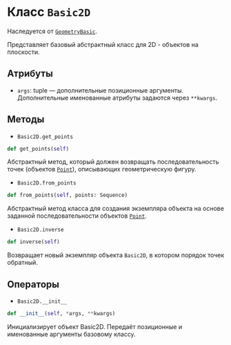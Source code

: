 # Класс `Basic2D`

Наследуется от [`GeometryBasic`](GeometryBasic.md).

Представляет базовый абстрактный класс для 2D - объектов на плоскости.

## Атрибуты

- `args`: tuple  — дополнительные позиционные аргументы.
  Дополнительные именованные атрибуты задаются через `**kwargs`.


## Методы

- `Basic2D.get_points`

```Python
def get_points(self)
```
Абстрактный метод, который должен возвращать последовательность точек (объектов [`Point`](Point.md)), описывающих геометрическую фигуру.

- `Basic2D.from_points`

```Python
def from_points(self, points: Sequence)
```

Абстрактный метод класса для создания экземпляра объекта на основе заданной последовательности объектов [`Point`](Point.md).

- `Basic2D.inverse`

```Python
def inverse(self)
```

Возвращает новый экземпляр объекта `Basic2D`, в котором порядок точек обратный.

## Операторы

- `Basic2D.__init__`

```Python
def __init__(self, *args, **kwargs) 
```

Инициализирует объект Basic2D. Передаёт позиционные и именованные аргументы базовому классу.
